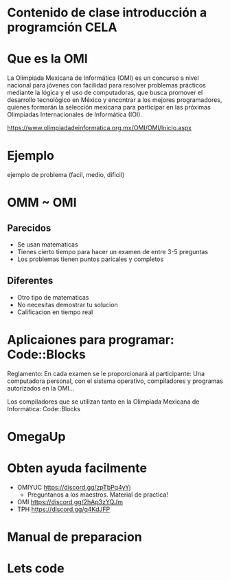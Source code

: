# Contenido de clase introducción a programción CELA

# Que es la OMI
La Olimpiada Mexicana de Informática (OMI) es un concurso a nivel nacional para jóvenes con facilidad para resolver problemas prácticos mediante la lógica y el uso de computadoras, que busca promover el desarrollo tecnológico en México y encontrar a los mejores programadores, quienes formarán la selección mexicana para participar en las próximas Olimpiadas Internacionales de Informática (IOI).

https://www.olimpiadadeinformatica.org.mx/OMI/OMI/Inicio.aspx

# Ejemplo
ejemplo de problema (facil, medio, dificil)

# OMM ~ OMI

## Parecidos
- Se usan matematicas
- Tienes cierto tiempo para hacer un examen de entre 3-5 preguntas
- Los problemas tienen puntos paricales y completos

## Diferentes
- Otro tipo de matematicas
- No necesitas demostrar tu solucion
- Calificacion en tiempo real

# Aplicaiones para programar: Code::Blocks

Reglamento:
En cada examen se le proporcionará al participante: Una computadora personal, con el sistema operativo, compiladores y programas autorizados en la OMI...

Los compiladores que se utilizan tanto en la Olimpiada Mexicana de Informática: Code::Blocks

# OmegaUp

# Obten ayuda facilmente

- OMIYUC  https://discord.gg/zpTbPq4yYj 
    - Preguntanos a los maestros. Material de practica!
- OMI https://discord.gg/2hAp3zYQJm
- TPH https://discord.gg/q4KdJFP

# Manual de preparacion

# Lets code

